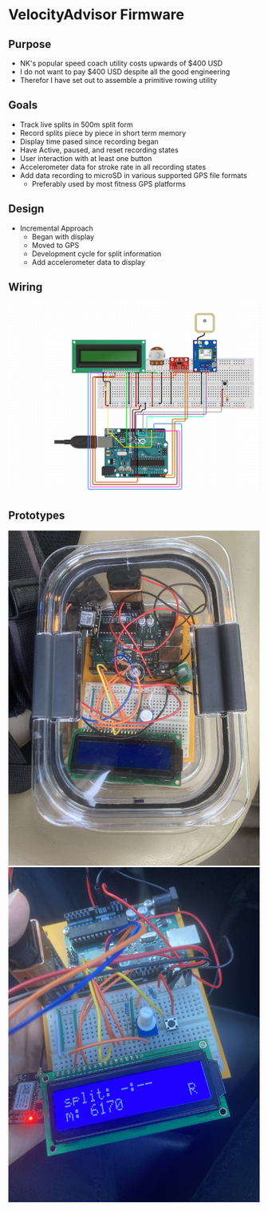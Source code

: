 # VelocityAdvisor Firmware
## Purpose
- NK's popular speed coach utility costs upwards of $400 USD
- I do not want to pay $400 USD despite all the good engineering
- Therefor I have set out to assemble a primitive rowing utility
## Goals
- Track live splits in 500m split form
- Record splits piece by piece in short term memory
- Display time pased since recording began
- Have Active, paused, and reset recording states
- User interaction with at least one button
- Accelerometer data for stroke rate in all recording states
- Add data recording to microSD in various supported GPS file formats
    - Preferably used by most fitness GPS platforms
## Design
- Incremental Approach
    - Began with display
    - Moved to GPS
    - Development cycle for split information
    - Add accelerometer data to display
## Wiring
![](/images/Speedcoach_circuit_diagram.png)
## Prototypes
![](/images/sample1.jpg)
![](/images/sample2.jpg)